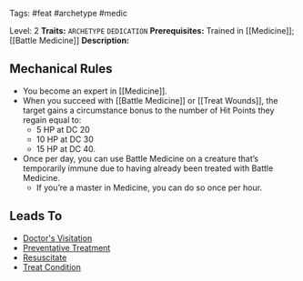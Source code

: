 Tags: #feat #archetype #medic

Level: 2
**Traits:** `ARCHETYPE` `DEDICATION`
**Prerequisites:** Trained in [[Medicine]]; [[Battle Medicine]]
**Description:** 

## Mechanical Rules

- You become an expert in [[Medicine]].
- When you succeed with [[Battle Medicine]] or [[Treat Wounds]], the target gains a circumstance bonus to the number of Hit Points they regain equal to:
	- 5 HP at DC 20
	- 10 HP at DC 30
	- 15 HP at DC 40.  
- Once per day, you can use Battle Medicine on a creature that’s temporarily immune due to having already been treated with Battle Medicine.
	- If you’re a master in Medicine, you can do so once per hour.

## Leads To

- [Doctor's Visitation](https://2e.aonprd.com/Feats.aspx?ID=6374)
- [Preventative Treatment](https://2e.aonprd.com/Feats.aspx?ID=3618)
- [Resuscitate](https://2e.aonprd.com/Feats.aspx?ID=6377)
- [Treat Condition](https://2e.aonprd.com/Feats.aspx?ID=6375)